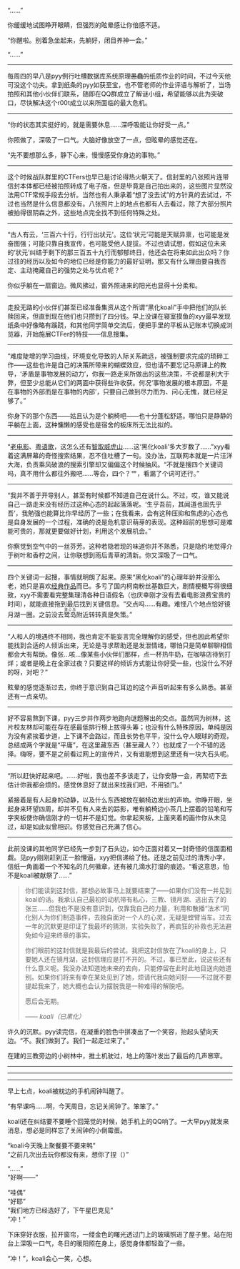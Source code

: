 “……”

你缓缓地试图睁开眼睛，但强烈的眩晕感让你倍感不适。

“你醒啦。别着急坐起来，先躺好，闭目养神一会。”

“……”

---

每周四的早八是pyy例行吐槽数据库系统原理~~愚蠢的~~纸质作业的时间，不过今天他可没这个功夫。拿到纸条的pyy如获至宝，也不管老师的作业评语与解析了，当场拍照和其他小伙伴们联系，随即在QQ群成立了解谜小组，希望能够以此为突破口，尽快解决这个r00t成立以来所面临的最大危机。

---

“你的状态其实挺好的，就是需要休息……深呼吸能让你好受一点。”

你照做了，深吸了一口气。大脑好像放空了一点，但眩晕的感觉还在。

“先不要想那么多，静下心来，慢慢感受你身边的事物。”

---

这个时候战队群里的CTFers也早已是讨论得热火朝天了。信封里的八张照片连带信封本体都已经被拍照转成了电子版，但是毕竟是自己拍出来的，这些图片显然没法用CTF常规手段去分析。当然也有人秉承着“想了没去试”的方针真的去试过，不过也当然是什么信息都没有。八张照片上的地点也都有人去看过，除了大部分照片被拍得很阴森之外，这些地点完全找不到任何特殊之处。

---

“古人有云，‘三百六十行，行行出状元’。这位‘状元’可能是天赋异禀，也可能是发奋图强；可能只靠自我宣传，也可能受他人提拔。不过也请试想，假如这位未来的‘状元’纠结于剩下的那三百五十九行而郁郁终日，他还会在将来如此出众吗？你过往的经历以及如今的地位已经是你能力的最好证明，那又有什么理由要自我否定、主动掩藏自己的强势之处与优点呢？”

你似乎躺在一扇窗边。微风拂过，窗外照进来的阳光也显得十分柔和。

---

走投无路的小伙伴们甚至已经准备集资从这个所谓“黑化koali”手中把他们的队长赎回来，但直到现在他们也只攒到了四分钱。早上没课在寝室摸鱼的xyy最早发现纸条中好像略有蹊跷，和其他同学简单交流后，便把手里的平板从记账本切换成浏览器，开始施展CTFer的特技——信息搜集。

---

“难度陡增的学习曲线，环境变化导致的人际关系疏远，被强制要求完成的琐碎工作——这些也许是自己的决策所带来的蝴蝶效应，但也请不要忘记马原课上的教导，‘矛盾是事物发展的动力’，你我一路走来所做出的这些决策，不说都是利大于弊，但至少总能从它们的两面中获得些许收获。何况‘事物发展的根本原因，不是在事物的外部而是在事物的内部’，只要自己做到尽力而为、问心无愧，就已经足够了。”

你身下的那个东西——姑且认为是个躺椅吧——也十分蓬松舒适。哪怕只是静静的平躺在上面，这种慵懒的感受也是宿舍的板床所无法比拟的。

---

“[老电影](https://movie.douban.com/subject/1482961/)、[粤语歌](https://y.qq.com/n/ryqq/songDetail/0043hHb02Y6G5y)，这怎么还有[智取威虎山](https://5sing.kugou.com/bz/415767.html)……这‘黑化koali’多大岁数了……”xyy看着这满屏幕的奇怪搜索结果，忍不住吐槽了一句。没办法，互联网本就是一片汪洋大海，负责乘风破浪的搜索引擎却又偏偏这个时候抽风。“不就是搜四个关键词吗，真不用什么都往外搬吧……等会，四个？艹，看漏了个词可还行。”

---

“我并不善于开导别人，甚至有时候都不知道自己在说什么。不过，哎，谁又能说自己一路走来没有经历过这种心态的起起落落呢。‘生乎吾前，其闻道也固先乎吾’，我勉强也能算比你早经历了一些；在我看来，会有这种压抑和焦虑的心态也是自身发展的一个过程，准确的说是危机意识萌芽的表现。这种超前的思想可是难能可贵的，那就更要做好计划，利用这个发展机会。”

你察觉到空气中的一丝芬芳。这种若隐若现的味道你并不熟悉，只是隐约地觉得介于树叶和香柠之间，让你联想到雨后青草的清新。你又深吸了一口气。

---

四个关键词一起搜，事情就明朗了起来。原来“黑化koali”的心理年龄并没那么老，她只是喜欢[经典作品](https://zhuanlan.zhihu.com/p/124287791)而已。多亏了国内柯南粉丝基数巨大，剧情梗概写得很细致，xyy不需要看完整集理清各种日语假名（也庆幸刚才没有去看电影浪费宝贵的时间），就能直接拖到最后找到关键信息。“交点吗……有趣。难怪八个地点恰好镜月湖一圈。之前没去<ruby>鹭岛<rt>湖心岛</rt></ruby>附近转转真是失策。”

---

“人和人的境遇终不相同，我也肯定不能妄言完全理解你的感受，但也因此希望你能找到合适的人倾诉出来，无论是寻求帮助还是发泄情绪，哪怕只是简单聊聊相信都会大有帮助。像张…咳…像某些小伙伴们那样，点一杯热牛奶，在咖啡店待到打烊；或者是晚上在全家过夜？只要这样的倾诉方式能让你好受一些，也没什么不好的呀，对吧？”

眩晕的感觉逐渐过去，你终于意识到自己耳边的这个声音听起来有多么熟悉。甚至还有一点亲切。

---

好不容易熬到下课，pyy三步并作两步地跑向谜题解出的交点。虽然同为树林，这片校友林却可能在存在感最低排行榜上拔得头筹；也没有什么特殊原因，单纯是因为没有紧挨着步道，上下课不会路过，而且长势也平平，没什么夺人眼球的奇观，总结成两个字就是“平庸”，在这里藏东西（甚至藏人？）也就成了一个不错的选择。嗨呀，要不是之前看过网上的宣传片，又有谁能想到这里还有一块大石头呢。

---

“所以赶快好起来吧。……好啦，我也差不多该走了，让你安静一会，再絮叨下去估计你我都会烦的。感觉休息好了就出来找我们吧，不用锁门。”

紧接着是有人起身的动静，以及什么东西被放在躺椅边发出的声响。你睁开眼，坐起身来环望四周，却并不见有人来去的踪影，唯有躺椅边小茶几上摆着的铅笔和写字夹板使你确信刚才的一切并不是幻觉。你拿起夹板，上面夹着的画作你从未见过，却是如此似曾相识。你感觉自己充满了信心。

---

此前没课的其他同学已经先一步到了石头边，如今正面对着又一封奇怪的信面面相觑。见pyy刚刚赶到正一脸懵逼，xyy把信递给了他。还是之前见过的清秀小字，信纸一角画着一个不知名的几何徽章，还有被几滴水打湿的痕迹。“看这意思，怕不是koali被献祭了……”

> 你们能读到这封信，那想必故事马上就要结束了——如果你们没有一并见到koali的话。我承认自己最初的动机带有私心，三教、镜月湖、逃出去了的张三……但我也不是没有意识到，仅靠我自己的力量，利用和散播“法术”同化别人为你们制造事件，去独自面对一个人的心灵，无疑是螳臂当车。过去一年的沉默更是印证了我最坏的猜测，实验失败了，再疯狂的补救也无法避免如今迎来终章的事实。
> 
> 你们眼前的这封信就是我最后的尝试。我把这封信放在了koali的身上，只要她人还在镜月湖，这封信理应是打不开的。不过，事已至此，说这些还有什么意义呢。我没办法知道她未来的去向，只能停留在此时此地目送向她道别。如果你们将来有幸在某处见到了她，烦请代我向她问好——不过就不要提起我来了，她大概也会认为摆脱我是一种难得的解脱吧。
> 
> <!-- 暮光静候降临之时。 -->愿后会无期。
> 
> *—— koali（已黑化）*

许久的沉默。pyy读完信，在凝重的脸色中拼凑出了一个笑容，抬起头望向天边。“不。我们做到了。我们一起走过来了。”

在建的三教旁边的小树林中，推土机驶过，地上的落叶发出了最后的几声窸窣。

---

<!--
    Yes, this paragraph is intentionally left blank.
    And yes, you're looking at an easter egg.
    No, this message has nothing to do with the story.
    And no, you should NEVER question about what happened afterwards to Koali and Dark Koali in that timeline. I've been there and it's not worth it. Please just behave and enjoy your life, hic et nunc. What is it? 2021?
    
    - Charlie, at the time when EZForever was writing this epilogue
-->

---

<!-- You only need one easter egg per story. - EZForever -->

<!-- Or just put a dozen in until everyone is satisfied. - Charlie -->

---

早上七点，koali被枕边的手机闹钟叫醒了。

“有早课吗……啊，今天周日，忘记关闹钟了。笨笨了。”

koali还在纠结要不要睡个回笼觉的时候，她手机上的QQ响了。一大早pyy就发来消息，想必是同样忘了关闹钟的小倒霉蛋。

“koali今天晚上聚餐要不要来鸭”  
“之前几次出去玩你都没有来，想你了捏（）”

“……”  
“好啊——”

“哇偶”  
“好耶”  
“我们地方已经选好了，下午星巴克见”  
“冲！”

下床穿好衣服，拉开窗帘，一缕金色的曙光透过门上的玻璃照进了屋子里。站在阳台上深吸一口气，冬日的暖阳照在身上，感觉身体都轻盈了一些。

“冲！”，koali会心一笑，心想。

